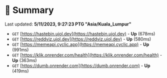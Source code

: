 # 📖 Summary
Last updated: **5/11/2023, 9:27:23 PTG "Asia/Kuala_Lumpur"**

- `GET` [https://hastebin.ujol.dev](https://hastebin.ujol.dev) - **Up** (678ms)
- `GET` [https://reddviz.ujol.dev](https://reddviz.ujol.dev) - **Up** (580ms)
- `GET` [https://memeapi.cyclic.app](https://memeapi.cyclic.app) - **Up** (991ms)
- `GET` [https://klik.onrender.com/health](https://klik.onrender.com/health) - **Up** (363ms)
- `GET` [https://dumb.onrender.com](https://dumb.onrender.com) - **Up** (419ms)
